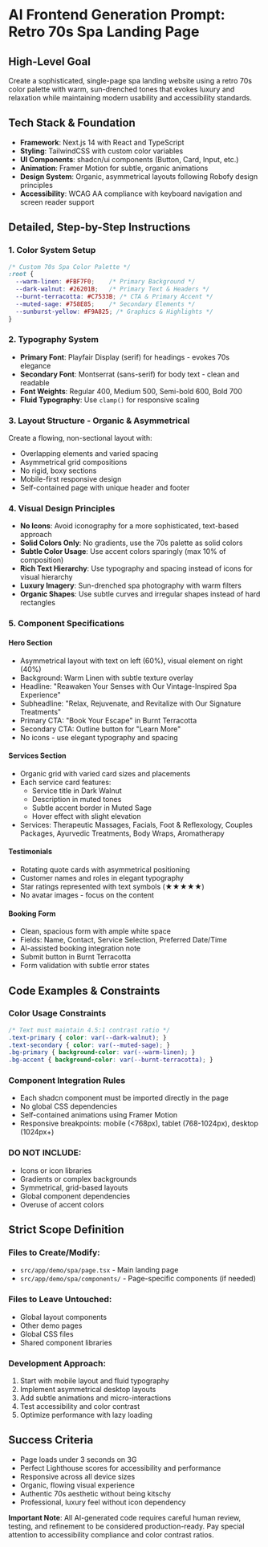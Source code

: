 # AI Frontend Generation Prompt: Retro 70s Spa Landing Page

## High-Level Goal
Create a sophisticated, single-page spa landing website using a retro 70s color palette with warm, sun-drenched tones that evokes luxury and relaxation while maintaining modern usability and accessibility standards.

## Tech Stack & Foundation
- **Framework**: Next.js 14 with React and TypeScript
- **Styling**: TailwindCSS with custom color variables
- **UI Components**: shadcn/ui components (Button, Card, Input, etc.)
- **Animation**: Framer Motion for subtle, organic animations
- **Design System**: Organic, asymmetrical layouts following Robofy design principles
- **Accessibility**: WCAG AA compliance with keyboard navigation and screen reader support

## Detailed, Step-by-Step Instructions

### 1. Color System Setup
```css
/* Custom 70s Spa Color Palette */
:root {
  --warm-linen: #FBF7F0;    /* Primary Background */
  --dark-walnut: #26201B;   /* Primary Text & Headers */
  --burnt-terracotta: #C7533B; /* CTA & Primary Accent */
  --muted-sage: #758E85;    /* Secondary Elements */
  --sunburst-yellow: #F9A825; /* Graphics & Highlights */
}
```

### 2. Typography System
- **Primary Font**: Playfair Display (serif) for headings - evokes 70s elegance
- **Secondary Font**: Montserrat (sans-serif) for body text - clean and readable
- **Font Weights**: Regular 400, Medium 500, Semi-bold 600, Bold 700
- **Fluid Typography**: Use `clamp()` for responsive scaling

### 3. Layout Structure - Organic & Asymmetrical
Create a flowing, non-sectional layout with:
- Overlapping elements and varied spacing
- Asymmetrical grid compositions
- No rigid, boxy sections
- Mobile-first responsive design
- Self-contained page with unique header and footer

### 4. Visual Design Principles
- **No Icons**: Avoid iconography for a more sophisticated, text-based approach
- **Solid Colors Only**: No gradients, use the 70s palette as solid colors
- **Subtle Color Usage**: Use accent colors sparingly (max 10% of composition)
- **Rich Text Hierarchy**: Use typography and spacing instead of icons for visual hierarchy
- **Luxury Imagery**: Sun-drenched spa photography with warm filters
- **Organic Shapes**: Use subtle curves and irregular shapes instead of hard rectangles

### 5. Component Specifications

#### Hero Section
- Asymmetrical layout with text on left (60%), visual element on right (40%)
- Background: Warm Linen with subtle texture overlay
- Headline: "Reawaken Your Senses with Our Vintage-Inspired Spa Experience"
- Subheadline: "Relax, Rejuvenate, and Revitalize with Our Signature Treatments"
- Primary CTA: "Book Your Escape" in Burnt Terracotta
- Secondary CTA: Outline button for "Learn More"
- No icons - use elegant typography and spacing

#### Services Section
- Organic grid with varied card sizes and placements
- Each service card features:
  - Service title in Dark Walnut
  - Description in muted tones
  - Subtle accent border in Muted Sage
  - Hover effect with slight elevation
- Services: Therapeutic Massages, Facials, Foot & Reflexology, Couples Packages, Ayurvedic Treatments, Body Wraps, Aromatherapy

#### Testimonials
- Rotating quote cards with asymmetrical positioning
- Customer names and roles in elegant typography
- Star ratings represented with text symbols (★★★★★)
- No avatar images - focus on the content

#### Booking Form
- Clean, spacious form with ample white space
- Fields: Name, Contact, Service Selection, Preferred Date/Time
- AI-assisted booking integration note
- Submit button in Burnt Terracotta
- Form validation with subtle error states

## Code Examples & Constraints

### Color Usage Constraints
```css
/* Text must maintain 4.5:1 contrast ratio */
.text-primary { color: var(--dark-walnut); }
.text-secondary { color: var(--muted-sage); }
.bg-primary { background-color: var(--warm-linen); }
.bg-accent { background-color: var(--burnt-terracotta); }
```

### Component Integration Rules
- Each shadcn component must be imported directly in the page
- No global CSS dependencies
- Self-contained animations using Framer Motion
- Responsive breakpoints: mobile (<768px), tablet (768-1024px), desktop (1024px+)

### DO NOT INCLUDE:
- Icons or icon libraries
- Gradients or complex backgrounds
- Symmetrical, grid-based layouts
- Global component dependencies
- Overuse of accent colors

## Strict Scope Definition

### Files to Create/Modify:
- `src/app/demo/spa/page.tsx` - Main landing page
- `src/app/demo/spa/components/` - Page-specific components (if needed)

### Files to Leave Untouched:
- Global layout components
- Other demo pages
- Global CSS files
- Shared component libraries

### Development Approach:
1. Start with mobile layout and fluid typography
2. Implement asymmetrical desktop layouts
3. Add subtle animations and micro-interactions
4. Test accessibility and color contrast
5. Optimize performance with lazy loading

## Success Criteria
- Page loads under 3 seconds on 3G
- Perfect Lighthouse scores for accessibility and performance
- Responsive across all device sizes
- Organic, flowing visual experience
- Authentic 70s aesthetic without being kitschy
- Professional, luxury feel without icon dependency

**Important Note**: All AI-generated code requires careful human review, testing, and refinement to be considered production-ready. Pay special attention to accessibility compliance and color contrast ratios.